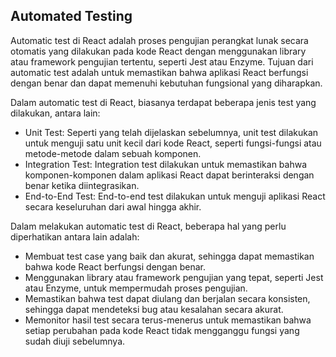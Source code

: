 ## Automated Testing

Automatic test di React adalah proses pengujian perangkat lunak secara otomatis yang dilakukan pada kode React dengan menggunakan library atau framework pengujian tertentu, seperti Jest atau Enzyme. Tujuan dari automatic test adalah untuk memastikan bahwa aplikasi React berfungsi dengan benar dan dapat memenuhi kebutuhan fungsional yang diharapkan.

Dalam automatic test di React, biasanya terdapat beberapa jenis test yang dilakukan, antara lain:

-   Unit Test: Seperti yang telah dijelaskan sebelumnya, unit test dilakukan untuk menguji satu unit kecil dari kode React, seperti fungsi-fungsi atau metode-metode dalam sebuah komponen.
-   Integration Test: Integration test dilakukan untuk memastikan bahwa komponen-komponen dalam aplikasi React dapat berinteraksi dengan benar ketika diintegrasikan.
-   End-to-End Test: End-to-end test dilakukan untuk menguji aplikasi React secara keseluruhan dari awal hingga akhir.

Dalam melakukan automatic test di React, beberapa hal yang perlu diperhatikan antara lain adalah:

-   Membuat test case yang baik dan akurat, sehingga dapat memastikan bahwa kode React berfungsi dengan benar.
-   Menggunakan library atau framework pengujian yang tepat, seperti Jest atau Enzyme, untuk mempermudah proses pengujian.
-   Memastikan bahwa test dapat diulang dan berjalan secara konsisten, sehingga dapat mendeteksi bug atau kesalahan secara akurat.
-   Memonitor hasil test secara terus-menerus untuk memastikan bahwa setiap perubahan pada kode React tidak mengganggu fungsi yang sudah diuji sebelumnya.
